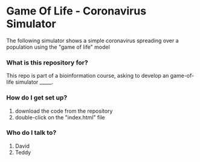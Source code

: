 # Game Of Life - Coronavirus Simulator #

The following simulator shows a simple coronavirus spreading over a population using the "game of life" model

### What is this repository for? ###

This repo is part of a bioinformation course, asking to develop an game-of-life simulator _____.

### How do I get set up? ###

1. download the code from the repository
2. double-click on the "index.html" file

### Who do I talk to? ###

1. David 
2. Teddy